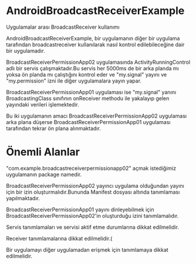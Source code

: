# AndroidBroadcastReceiverExample
Uygulamalar arası BroadcastReceiver kullanımı

AndroidBroadcastReceiverExample, bir uygulamanın diğer bir uygulama tarafından broadcastreceiver kullanılarak nasıl kontrol edilebileceğine dair bir uygulamadır.

BroadcastReceiverPermissionApp02 uygulamasında ActivityRunningControl adlı bir servis çalışmaktadır.Bu servis her 5000ms de bir arka planda mı yoksa ön planda mı çalıştığını kontrol eder ve "my.signal" yayını ve "my.permission" izni ile diğer uygulamalara yayın yapar.

BroadcastReceiverPermissionApp01 uygulaması ise "my.signal" yanını BroadcastingClass sınıfının onReceiver methodu ile yakalayıp gelen yayındaki verileri işlemektedir.

Bu iki uygulamanın amacı BroadcastReceiverPermissionApp02 uygulaması arka plana düşerse BroadcastReceiverPermissionApp01 uygulaması tarafından tekrar ön plana alınmaktadır.

# Önemli Alanlar #

"com.example.broadcastreceiverpermissionapp02" açmak istediğimiz uygulamanın package namedir.

BroadcastReceiverPermissionApp02  yayıncı uygulama olduğundan yayını için bir izin oluşturmalıdır.Bununda Manifest dosyası altında tanımlaması yapılmaktadır.

   <permission android:name="my.permission" android:protectionLevel="signature"></permission>
   
BroadcastReceiverPermissionApp01 yayını dinleyebilmek için BroadcastReceiverPermissionApp02'in oluşturduğu izini tanımlamalıdır.

   <uses-permission android:name="my.permission" />
    
   
Servis tanımlamaları ve servisi aktif etme durumlarına dikkat edilmelidir.

   <service android:name=".ActivityRunningControl"/>
  
Receiver tanımlamalarına dikkat edilmelidir.(

   <receiver android:name=".BroadcastingClass" android:exported="true">
			<intent-filter>
				<action android:name="my.signal"></action>
			</intent-filter>
		</receiver>
   
   
Bir uygulamayı diğer uygulamadan erişmek için tanımlamaya dikkat edilmelidir.

   <queries>
		 <package android:name="com.example.broadcastreceiverpermissionapp02" />
	 </queries>
   
   
   
   
  

	
